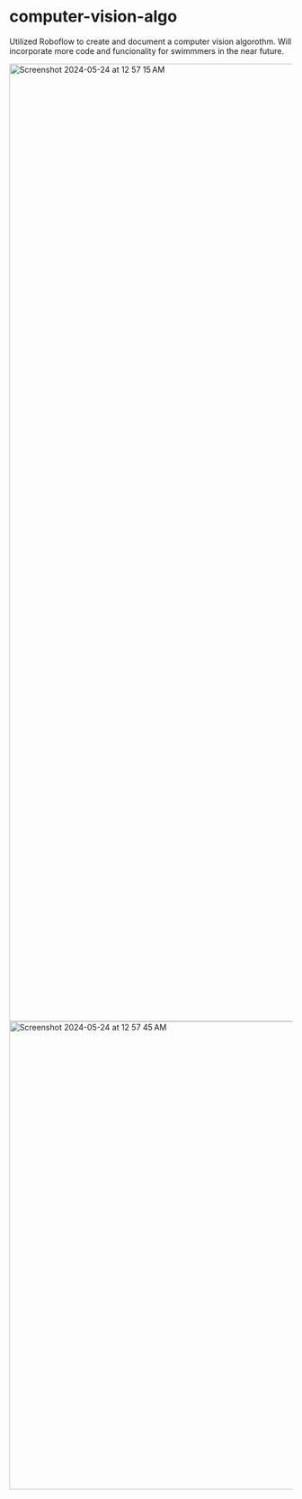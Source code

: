 # computer-vision-algo

Utilized Roboflow to create and document a computer vision algorothm. Will incorporate more code and funcionality for swimmmers in the near future.

<img width="1704" alt="Screenshot 2024-05-24 at 12 57 15 AM" src="https://github.com/elvis808/computer-vision-algo/assets/67409144/69cf4af3-29be-45d4-af5f-40d8beec0869">
<img width="833" alt="Screenshot 2024-05-24 at 12 57 45 AM" src="https://github.com/elvis808/computer-vision-algo/assets/67409144/588996dd-dab9-42dc-996c-2ce93a702d1c">
